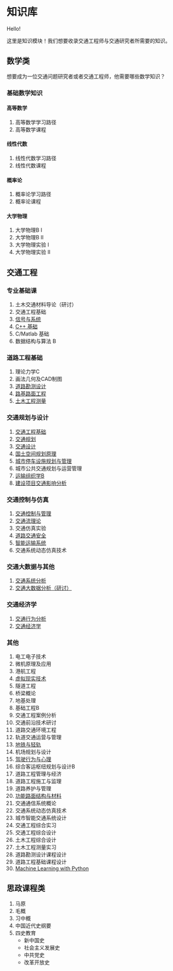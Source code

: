 # 知识库

Hello!

这里是知识模块！我们想要收录交通工程师与交通研究者所需要的知识。

## 数学类

想要成为一位交通问题研究者或者交通工程师，他需要哪些数学知识？

### 基础数学知识  

#### 高等数学  

1. 高等数学学习路径
2. 高等数学课程

#### 线性代数  

1. 线性代数学习路径
2. 线性代数课程

#### 概率论  

1. 概率论学习路径
2. 概率论课程

#### 大学物理

1. 大学物理B I
2. 大学物理B II
3. 大学物理实验 I
4. 大学物理实验 II

<!-- ### 特殊数学知识

1. 统计学
   - 数值分析
   - 矩阵分析
   - 数理统计模型
2. 控制理论
   - 控制论
   - 线性系统控制
   - 自动控制原理
   - 信号与系统
3. 简单的信息论
4. 经济学基础
   - 行为经济学
   - 博弈论
   - 微观经济学
5. 机器学习
   - Python与机器学习
   - 机器学习实战
6. 深度学习
   - 神经网络
   - 深度学习
   - 强化学习 -->

## 交通工程

### 专业基础课

1. 土木交通材料导论（研讨）
2. 交通工程基础
3. [信号与系统](./KnowledgeContent/Basic/信号与系统.md)
4. [C++ 基础](./KnowledgeContent/Traffic/程序设计与算法语言（C++）.md)
5. C/Matlab 基础
6. 数据结构与算法 B

### 道路工程基础

1. 理论力学C
2. 画法几何及CAD制图
3. [道路勘测设计](./KnowledgeContent/Traffic/道路勘测设计.md)
4. [路基路面工程](./KnowledgeContent/Traffic/路基路面工程.md)
5. [土木工程测量](./KnowledgeContent/Traffic/土木工程测量.md)

### 交通规划与设计

1. [交通工程基础](./KnowledgeContent/Traffic/交通工程基础.md)
2. [交通规划](./KnowledgeContent/Traffic/交通规划.md)
3. [交通设计](./KnowledgeContent/Traffic/交通设计.md)
4. [国土空间规划原理](./KnowledgeContent/Traffic/国土空间规划.md)
5. [城市停车设施规划与管理](./KnowledgeContent/Traffic/城市停车设施规划与管理.md)
6. 城市公共交通规划与运营管理
7. [运输组织学B](./KnowledgeContent/Traffic/运输组织学B.md)
8. [建设项目交通影响分析](./KnowledgeContent/Traffic/建设项目交通影响分析.md)

### 交通控制与仿真

1. [交通控制与管理](./KnowledgeContent/Traffic/交通控制与管理.md)
2. [交通流理论](./KnowledgeContent/Traffic/交通流理论.md)
3. 交通仿真实验
4. [道路交通安全](./KnowledgeContent/Traffic/道路交通安全.md)
5. [智能运输系统](./KnowledgeContent/Traffic/智能运输系统.md)
6. 交通系统动态仿真技术

### 交通大数据与其他

1. [交通系统分析](./KnowledgeContent/Traffic/交通系统分析.md)
2. [交通大数据分析（研讨）](./KnowledgeContent/Traffic/交通大数据.md)
<!-- 3. 交通时空分析 -->
<!-- 4. ArcGis -->

### 交通经济学

1. [交通行为分析](./KnowledgeContent/Traffic/交通行为分析.md)
2. [交通经济学](./KnowledgeContent/Traffic/交通经济学.md)
<!-- 3. 微观经济学 -->

### 其他

1. 电工电子技术
2. 微机原理及应用
3. 港航工程
4. [虚拟现实技术](./KnowledgeContent/Other/虚拟现实技术.md)
5. 隧道工程
6. 桥梁概论
7. 地基处理
8. 基础工程B
9. 交通工程案例分析
10. 交通前沿技术研讨
11. 道路交通环境工程
12. 轨道交通运营与管理
13. [地铁与轻轨](./KnowledgeContent/Other/地铁与轻轨.md)
14. 机场规划与设计
15. [驾驶行为与心理](./KnowledgeContent/Other/驾驶行为与心理.md)
16. 综合客运枢纽规划与设计B
17. 道路工程管理与经济
18. 道路工程施工与监理
19. 道路养护与管理
20. [功能路面结构与材料](./KnowledgeContent/Traffic/功能路面结构与材料.md)
21. 交通通信系统概论
22. 交通系统动态仿真技术
23. 城市智能交通系统设计
24. 交通工程综合实习
25. 交通工程综合设计
26. 土木工程综合设计
27. 土木工程测量实习
28. 道路勘测设计课程设计
29. 道路工程基础课程设计
30. [Machine Learning with Python](./KnowledgeContent/Traffic/MachineLearningWIthPython.md)

<!-- ## 计算机类

从如何选购一台电脑开始的计算机小白入门之旅~
施工未完成，请参考[CS自学指南](https://csdiy.wiki/)

1. 简单的硬件知识
   - 计算机选购知识
   - 硬件入门
2. 环境配置与工具
   - 计算机教学中缺失的一课
   - 环境配置
   - 镜像工具
3. Python编程入门
4. 数据结构与算法
5. 数据分析
6. 刷题与竞赛网站
   - LeetCode
   - Kaggle
7. Latex -->

## 思政课程类

1. 马原
2. 毛概
3. 习中概
4. 中国近代史纲要
5. 四史教育
   - 新中国史
   - 社会主义发展史
   - 中共党史
   - 改革开放史
